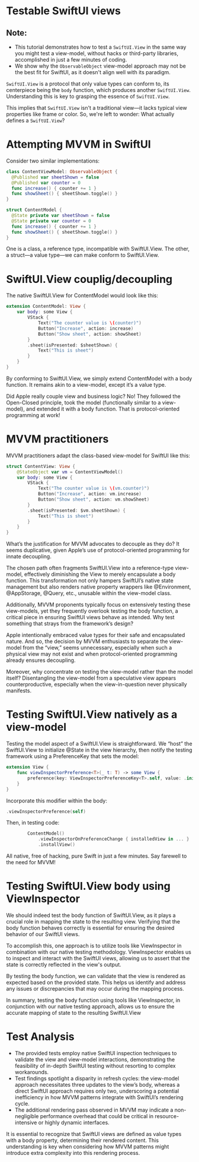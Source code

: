 # Testable SwiftUI views

## Note:

- This tutorial demonstrates how to test a `SwiftUI.View` in the same way you might test a view-model, without hacks or third-party libraries, accomplished in just a few minutes of coding.
- We show why the `ObservableObject` view-model approach may not be the best fit for SwiftUI, as it doesn't align well with its paradigm.

`SwiftUI.View` is a protocol that only value types can conform to, its centerpiece being the `body` function, which produces another `SwiftUI.View`. Understanding this is key to grasping the essence of `SwiftUI.View`.

This implies that `SwiftUI.View` isn't a traditional view—it lacks typical view properties like frame or color. So, we're left to wonder: What actually defines a `SwiftUI.View`?


# Attempting MVVM in SwiftUI

Consider two similar implementations:
```swift
class ContentViewModel: ObservableObject {
  @Published var sheetShown = false
  @Published var counter = 0
  func increase() { counter += 1 }
  func showSheet() { sheetShown.toggle() }
}

struct ContentModel {
  @State private var sheetShown = false
  @State private var counter = 0
  func increase() { counter += 1 }
  func showSheet() { sheetShown.toggle() }
}
```
One is a class, a reference type, incompatible with SwiftUI.View. The other, a struct—a value type—we can make conform to SwiftUI.View.

# SwiftUI.View couplig/decoupling

The native SwiftUI.View for ContentModel would look like this:
```swift
extension ContentModel: View {
    var body: some View {
        VStack {
            Text("The counter value is \(counter)")
            Button("Increase", action: increase)
            Button("Show sheet", action: showSheet)
        }
        .sheet(isPresented: $sheetShown) {
            Text("This is sheet")
        }
    }
}
```
By conforming to SwiftUI.View, we simply extend ContentModel with a body function. It remains akin to a view-model, except it’s a value type.

Did Apple really couple view and business logic? No! They followed the Open-Closed principle, took the model (functionally similar to a view-model), and extended it with a body function. That is protocol-oriented programming at work!

# MVVM practitioners

MVVM practitioners adapt the class-based view-model for SwiftUI like this:
```swift
struct ContentView: View {
    @StateObject var vm = ContentViewModel()
    var body: some View {
        VStack {
            Text("The counter value is \(vm.counter)")
            Button("Increase", action: vm.increase)
            Button("Show sheet", action: vm.showSheet)
        }
        .sheet(isPresented: $vm.sheetShown) {
            Text("This is sheet")
        }
    }
}
```
What’s the justification for MVVM advocates to decouple as they do? It seems duplicative, given Apple’s use of protocol-oriented programming for innate decoupling.

The chosen path often fragments SwiftUI.View into a reference-type view-model, effectively diminishing the View to merely encapsulate a body function. This transformation not only hampers SwiftUI’s native state management but also renders native property wrappers like @Environment, @AppStorage, @Query, etc., unusable within the view-model class.

Additionally, MVVM proponents typically focus on extensively testing these view-models, yet they frequently overlook testing the body function, a critical piece in ensuring SwiftUI views behave as intended. Why test something that strays from the framework’s design?

Apple intentionally embraced value types for their safe and encapsulated nature. And so, the decision by MVVM enthusiasts to separate the view-model from the “view,” seems unnecessary, especially when such a physical view may not exist and when protocol-oriented programming already ensures decoupling.

Moreover, why concentrate on testing the view-model rather than the model itself? Disentangling the view-model from a speculative view appears counterproductive, especially when the view-in-question never physically manifests.

# Testing SwiftUI.View natively as a view-model

Testing the model aspect of a SwiftUI.View is straightforward. We “host” the SwiftUI.View to initialize @State in the view hierarchy, then notify the testing framework using a PreferenceKey that sets the model:
```swift
extension View {
    func viewInspectorPreference<T>(_ t: T) -> some View {
        preference(key: ViewInspectorPreferenceKey<T>.self, value: .init(value: t))
    }
}
```
Incorporate this modifier within the body:
```swift
.viewInspectorPreference(self)
```
Then, in testing code:
```swift
        ContentModel()
            .viewInspectorOnPreferenceChange { installedView in ... }
            .installView()
```
All native, free of hacking, pure Swift in just a few minutes. Say farewell to the need for MVVM!

# Testing SwiftUI.View body using ViewInspector

We should indeed test the body function of SwiftUI.View, as it plays a crucial role in mapping the state to the resulting view. Verifying that the body function behaves correctly is essential for ensuring the desired behavior of our SwiftUI views.

To accomplish this, one approach is to utilize tools like ViewInspector in combination with our native testing methodology. ViewInspector enables us to inspect and interact with the SwiftUI views, allowing us to assert that the state is correctly reflected in the view's output.

By testing the body function, we can validate that the view is rendered as expected based on the provided state. This helps us identify and address any issues or discrepancies that may occur during the mapping process.

In summary, testing the body function using tools like ViewInspector, in conjunction with our native testing approach, allows us to ensure the accurate mapping of state to the resulting SwiftUI.View

# Test Analysis

- The provided tests employ native SwiftUI inspection techniques to validate the view and view-model interactions, demonstrating the feasibility of in-depth SwiftUI testing without resorting to complex workarounds.
- Test findings spotlight a disparity in refresh cycles: the view-model approach necessitates three updates to the view’s body, whereas a direct SwiftUI approach requires only two, underscoring a potential inefficiency in how MVVM patterns integrate with SwiftUI’s rendering cycle.
- The additional rendering pass observed in MVVM may indicate a non-negligible performance overhead that could be critical in resource-intensive or highly dynamic interfaces.

It is essential to recognize that SwiftUI views are defined as value types with a body property, determining their rendered content. This understanding is key when considering how MVVM patterns might introduce extra complexity into this rendering process.
